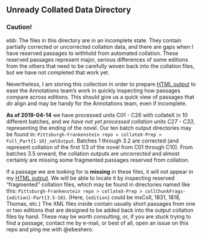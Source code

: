 ## Unready Collated Data Directory
### Caution!
ebb: The files in this directory are in an incomplete state. They contain partially corrected or uncorrected collation data, and there are gaps when I have reserved passages to withhold from automated collation. These reserved passages represent major, serious differences of some editions from the others that need to be carefully woven back into the collation files, but we have not completed that work yet. 

Nevertheless, I am storing this collection in order to prepare [HTML output](https://frankensteinvariorum.github.io/fv-collation/tableView.html) to ease the Annotations team’s work in quickly inspecting how passages compare across editions. This should give us a quick view of passages that *do* align and may be handy for the Annotations team, even if incomplete. 

**As of 2019-04-14** we have processed units C01 - C26 with collateX in 10 different batches, and *we have not yet processed collation units C27 - C33*, representing the ending of the novel. Our ten batch output directories may be found in:
```Pittsburgh-Frankenstein repo > collateX-Prep > Full_Part{1-10}_xmlOutput```.
Batches 1 through 3.2 are corrected (and represent collation of the first 1/3 of the novel from C01 through C10). From batches 3.5 onward, the collation outputs are *uncorrected* and almost certainly are missing some fragmented passages reserved from collation.

If a passage we are looking for is **missing** in these files, it will not appear in my [HTML output](https://frankensteinvariorum.github.io/fv-collation/tableView.html). We will be able to locate it by inspecting reserved “fragmented” collation files, which may be found in directories named like this:
```Pittsburgh-Frankenstein repo > collateX-Prep > collChunkFrags-{edition}-Part{3.5-10}```.
(Here, `{edition}` could be msColl, 1831, 1818, Thomas, etc.) The XML files inside contain usually short passages from one or two editions that are designed to be added back into the output collation files by hand. These may be worth consulting, or, if you are stuck trying to find a passage, contact me by e-mail, or best of all, open an issue on this repo and ping me with @ebeshero. 
